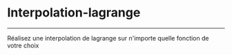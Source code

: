 # Interpolation-lagrange
---
Réalisez une interpolation de lagrange sur n'importe quelle fonction de votre choix
